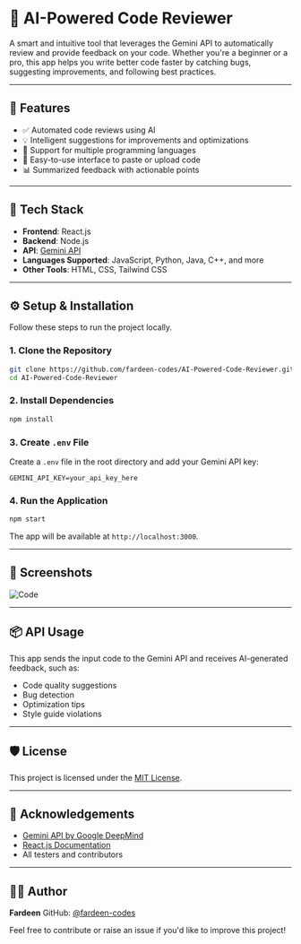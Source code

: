 # 🧠 AI-Powered Code Reviewer

A smart and intuitive tool that leverages the Gemini API to automatically review and provide feedback on your code. Whether you're a beginner or a pro, this app helps you write better code faster by catching bugs, suggesting improvements, and following best practices.

---

## 🚀 Features

* ✅ Automated code reviews using AI
* 💡 Intelligent suggestions for improvements and optimizations
* 🢾 Support for multiple programming languages
* 📄 Easy-to-use interface to paste or upload code
* 📊 Summarized feedback with actionable points

---

## 🔧 Tech Stack

* **Frontend**: React.js
* **Backend**: Node.js
* **API**: [Gemini API](https://deepmind.google/technologies/gemini/)
* **Languages Supported**: JavaScript, Python, Java, C++, and more
* **Other Tools**: HTML, CSS, Tailwind CSS

---

## ⚙️ Setup & Installation

Follow these steps to run the project locally.

### 1. Clone the Repository

```bash
git clone https://github.com/fardeen-codes/AI-Powered-Code-Reviewer.git
cd AI-Powered-Code-Reviewer
```

### 2. Install Dependencies

```bash
npm install
```

### 3. Create `.env` File

Create a `.env` file in the root directory and add your Gemini API key:

```env
GEMINI_API_KEY=your_api_key_here
```

### 4. Run the Application

```bash
npm start
```

The app will be available at `http://localhost:3000`.

---

## 📸 Screenshots

![Code](https://github.com/user-attachments/assets/4203b7ba-a17b-4c55-a4c2-b2009eb0c416)

---

## 📦 API Usage

This app sends the input code to the Gemini API and receives AI-generated feedback, such as:

* Code quality suggestions
* Bug detection
* Optimization tips
* Style guide violations

---

## 🛡️ License

This project is licensed under the [MIT License](LICENSE).

---

## 🙌 Acknowledgements

* [Gemini API by Google DeepMind](https://deepmind.google/technologies/gemini/)
* [React.js Documentation](https://reactjs.org/)
* All testers and contributors

---

## 👨‍💼 Author

**Fardeen**
GitHub: [@fardeen-codes](https://github.com/fardeen-codes)

Feel free to contribute or raise an issue if you'd like to improve this project!
